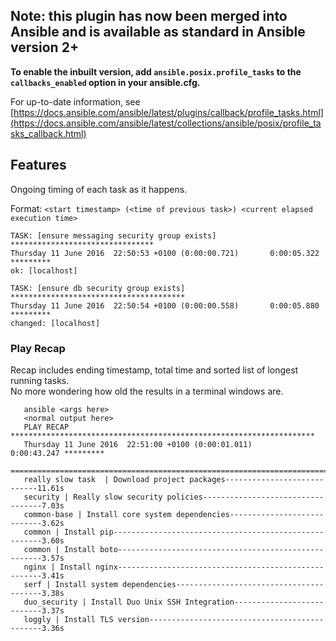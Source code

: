 ## Note: this plugin has now been merged into Ansible and is available as standard in Ansible version 2+

**To enable the inbuilt version, add `ansible.posix.profile_tasks` to the `callbacks_enabled` option in your ansible.cfg.**

For up-to-date information, see [https://docs.ansible.com/ansible/latest/plugins/callback/profile_tasks.html](https://docs.ansible.com/ansible/latest/collections/ansible/posix/profile_tasks_callback.html)



## Features

Ongoing timing of each task as it happens.

Format:
`<start timestamp> (<time of previous task>) <current elapsed execution time>`

```shell
TASK: [ensure messaging security group exists] ********************************
Thursday 11 June 2016  22:50:53 +0100 (0:00:00.721)       0:00:05.322 *********
ok: [localhost]

TASK: [ensure db security group exists] ***************************************
Thursday 11 June 2016  22:50:54 +0100 (0:00:00.558)       0:00:05.880 *********
changed: [localhost]
```

### Play Recap

Recap includes ending timestamp, total time and sorted list of longest running tasks.  
No more wondering how old the results in a terminal windows are.

```shell
   ansible <args here>
   <normal output here>
   PLAY RECAP ******************************************************************** 
   Thursday 11 June 2016  22:51:00 +0100 (0:00:01.011)       0:00:43.247 *********
   ===============================================================================
   really slow task  | Download project packages----------------------------11.61s
   security | Really slow security policies----------------------------------7.03s
   common-base | Install core system dependencies----------------------------3.62s
   common | Install pip------------------------------------------------------3.60s
   common | Install boto-----------------------------------------------------3.57s
   nginx | Install nginx-----------------------------------------------------3.41s
   serf | Install system dependencies----------------------------------------3.38s
   duo_security | Install Duo Unix SSH Integration---------------------------3.37s
   loggly | Install TLS version----------------------------------------------3.36s
```

